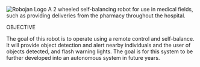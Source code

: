 ![Robojan Logo](https://github.com/sylajen/robojan/blob/[images]/robojan.png?raw=true)
 A 2 wheeled self-balancing robot for use in medical fields, such as providing deliveries from the pharmacy throughout the hospital.

OBJECTIVE

The goal of this robot is to operate using a remote control and self-balance. It will provide object detection and alert nearby individuals and the user of objects detected, and flash warning lights. The goal is for this system to be further developed into an autonomous system in future years.
